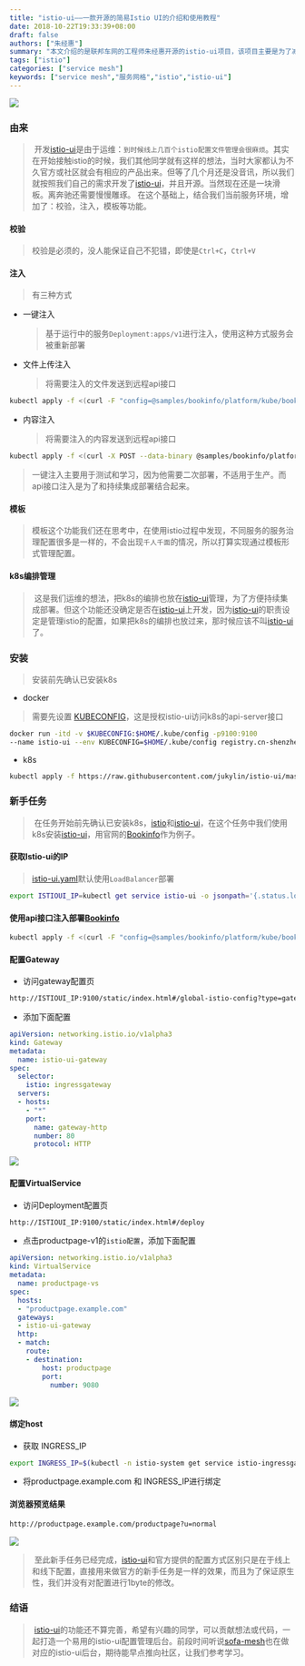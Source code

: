 ```yaml
---
title: "istio-ui——一款开源的简易Istio UI的介绍和使用教程"
date: 2018-10-22T19:33:39+08:00
draft: false
authors: ["朱经惠"]
summary: "本文介绍的是联邦车网的工程师朱经惠开源的istio-ui项目，该项目主要是为了减轻配置工作和减少犯错几率。"
tags: ["istio"]
categories: ["service mesh"]
keywords: ["service mesh","服务网格","istio","istio-ui"]
---
```


![](006tNbRwly1fwh8fn571lj30mv0cwgm8.jpg)

### 由来

> ​    开发[istio-ui](https://github.com/jukylin/istio-ui)是由于运维：`到时候线上几百个istio配置文件管理会很麻烦`。其实在开始接触istio的时候，我们其他同学就有这样的想法，当时大家都认为不久官方或社区就会有相应的产品出来。但等了几个月还是没音讯，所以我们就按照我们自己的需求开发了[istio-ui](https://github.com/jukylin/istio-ui)，并且开源。当然现在还是一块滑板。离奔驰还需要慢慢雕琢。 在这个基础上，结合我们当前服务环境，增加了：校验，注入，模板等功能。

#### 校验

> 校验是必须的，没人能保证自己不犯错，即使是`Ctrl+C`，`Ctrl+V`

#### 注入

> 有三种方式

- 一键注入

  > 基于运行中的服务`Deployment:apps/v1`进行注入，使用这种方式服务会被重新部署

- 文件上传注入

  > 将需要注入的文件发送到远程api接口

```bash
kubectl apply -f <(curl -F "config=@samples/bookinfo/platform/kube/bookinfo.yaml" http://localhost:9100/inject/file)
```

- 内容注入

  > 将需要注入的内容发送到远程api接口

```bash
kubectl apply -f <(curl -X POST --data-binary @samples/bookinfo/platform/kube/bookinfo.yaml -H "Content-type: text/yaml" http://localhost:9100/inject/context)
```

> ​    一键注入主要用于测试和学习，因为他需要二次部署，不适用于生产。而api接口注入是为了和持续集成部署结合起来。

#### 模板

> ​    模板这个功能我们还在思考中，在使用istio过程中发现，不同服务的服务治理配置很多是一样的，不会出现`千人千面`的情况，所以打算实现通过模板形式管理配置。

#### k8s编排管理

> ​    这是我们运维的想法，把k8s的编排也放在[istio-ui](https://github.com/jukylin/istio-ui)管理，为了方便持续集成部署。但这个功能还没确定是否在[istio-ui](https://github.com/jukylin/istio-ui)上开发，因为[istio-ui](https://github.com/jukylin/istio-ui)的职责设定是管理istio的配置，如果把k8s的编排也放过来，那时候应该不叫[istio-ui](https://github.com/jukylin/istio-ui)了。

### 安装

> 安装前先确认已安装k8s

- docker

> 需要先设置 [KUBECONFIG](https://kubernetes.io/docs/tasks/access-application-cluster/configure-access-multiple-clusters/#create-a-second-configuration-file)，这是授权istio-ui访问k8s的api-server接口

```bash
docker run -itd -v $KUBECONFIG:$HOME/.kube/config -p9100:9100 
--name istio-ui --env KUBECONFIG=$HOME/.kube/config registry.cn-shenzhen.aliyuncs.com/jukylin/istio-ui:v0.1
```

- k8s

```bash
kubectl apply -f https://raw.githubusercontent.com/jukylin/istio-ui/master/istio-ui.yaml
```

### 新手任务

> ​    在任务开始前先确认已安装k8s，[istio](https://preliminary.istio.io/zh/)和[istio-ui](https://github.com/jukylin/istio-ui)，在这个任务中我们使用k8s安装[istio-ui](https://github.com/jukylin/istio-ui)，用官网的[Bookinfo](https://istio.io/docs/examples/bookinfo/)作为例子。

#### 获取Istio-ui的IP

> [istio-ui.yaml](https://github.com/jukylin/istio-ui/blob/master/istio-ui.yaml#L16)默认使用`LoadBalancer`部署

```bash
export ISTIOUI_IP=kubectl get service istio-ui -o jsonpath='{.status.loadBalancer.ingress[0].ip}'
```

#### 使用api接口注入部署[Bookinfo](https://istio.io/docs/examples/bookinfo/)

```bash
kubectl apply -f <(curl -F "config=@samples/bookinfo/platform/kube/bookinfo.yaml" http://ISTIOUI_IP:9100/inject/file)
```

#### 配置Gateway

- 访问gateway配置页

```bash
http://ISTIOUI_IP:9100/static/index.html#/global-istio-config?type=gateway
```

- 添加下面配置

```yaml
apiVersion: networking.istio.io/v1alpha3
kind: Gateway
metadata:
  name: istio-ui-gateway
spec:
  selector:
    istio: ingressgateway
  servers:
  - hosts:
    - "*"
    port:
      name: gateway-http
      number: 80
      protocol: HTTP
```

![](006tNbRwly1fwh8fi571cj31160le40d.jpg)

#### 配置VirtualService

- 访问Deployment配置页

```bash
http://ISTIOUI_IP:9100/static/index.html#/deploy
```

- 点击productpage-v1的`istio配置`，添加下面配置

```yaml
apiVersion: networking.istio.io/v1alpha3
kind: VirtualService
metadata:
  name: productpage-vs
spec:
  hosts:
  - "productpage.example.com"
  gateways:
  - istio-ui-gateway
  http:
  - match:
    route:
    - destination:
        host: productpage
        port:
          number: 9080
```

![](006tNbRwly1fwh8f4la5vj31160le40r.jpg)

#### 绑定host

- 获取 INGRESS_IP

```bash
export INGRESS_IP=$(kubectl -n istio-system get service istio-ingressgateway -o jsonpath='{.status.loadBalancer.ingress[0].ip}')
```

- 将productpage.example.com 和 INGRESS_IP进行绑定

#### 浏览器预览结果

```bash
http://productpage.example.com/productpage?u=normal
```

![](006tNbRwly1fwh8eyo6nfj31190haq5y.jpg)

> ​    至此新手任务已经完成，[istio-ui](https://github.com/jukylin/istio-ui)和官方提供的配置方式区别只是在于线上和线下配置，直接用来做官方的新手任务是一样的效果，而且为了保证原生性，我们并没有对配置进行1byte的修改。

### 结语

> ​    [istio-ui](https://github.com/jukylin/istio-ui)的功能还不算完善，希望有兴趣的同学，可以贡献想法或代码，一起打造一个易用的istio-ui配置管理后台。前段时间听说[sofa-mesh](https://github.com/alipay/sofa-mosn)也在做对应的istio-ui后台，期待能早点推向社区，让我们参考学习。

